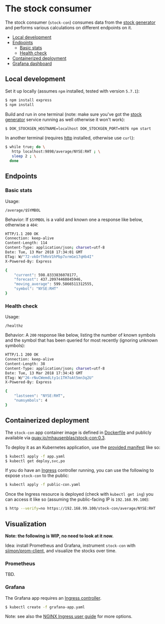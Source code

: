 # The stock consumer

The stock consumer (`stock-con`) consumes data from the [stock generator](../stock-gen/) and performs various calculations on different endpoints on it.

- [Local development](#local-development)
- [Endpoints](#endpoints)
  - [Basic stats](#basic-stats)
  - [Health check](#health-check)
- [Containerized deployment](#containerized-deployment)
- [Grafana dashboard](#grafana-dashboard)

## Local development

Set it up locally (assumes `npm` installed, tested with version `5.7.1`):

```bash
$ npm install express
$ npm install
```

Build and run in one terminal (note: make sure you've got the [stock generator](../stock-gen/) service running as well otherwise it won't work):

```bash
$ DOK_STOCKGEN_HOSTNAME=localhost DOK_STOCKGEN_PORT=9876 npm start
```

In another terminal (requires [http](https://httpie.org/) installed, otherwise use `curl`):

```bash
$ while true; do \
   http localhost:9898/average/NYSE:RHT ; \
   sleep 2 ; \
  done
```

## Endpoints

### Basic stats

Usage:

```
/average/$SYMBOL
```

Behavior: If `$SYMBOL` is a valid and known one a response like below, otherwise a `404`:

```bash
HTTP/1.1 200 OK
Connection: keep-alive
Content-Length: 114
Content-Type: application/json; charset=utf-8
Date: Tue, 13 Mar 2018 17:34:01 GMT
ETag: W/"72-vkOrThRnV1hPbp7xrmGe17qHb4I"
X-Powered-By: Express

{
    "current": 598.8333836078177,
    "forecast": 437.20974460845946,
    "moving_average": 599.5866511312555,
    "symbol": "NYSE:RHT"
}
```

### Health check

Usage:

```
/healthz
```

Behavior: A `200` response like below, listing the number of known symbols and the symbol that has been queried for most recently (ignoring unknown symbols):

```bash
HTTP/1.1 200 OK
Connection: keep-alive
Content-Length: 38
Content-Type: application/json; charset=utf-8
Date: Tue, 13 Mar 2018 17:34:43 GMT
ETag: W/"26-rNuCWemdLty1c1TH7oAt5mn3q2U"
X-Powered-By: Express

{
    "lastseen": "NYSE:RHT",
    "numsymbols": 4
}
```

## Containerized deployment

The `stock-con` app container image is defined in [Dockerfile](./Dockerfile) and publicly available via [quay.io/mhausenblas/stock-con:0.3](https://quay.io/repository/mhausenblas/stock-con).

To deploy it as an Kubernetes application, use the [provided manifest](./app.yaml) like so:

```bash
$ kubectl apply -f app.yaml
$ kubectl get deploy,svc,po
```

If you do have an [Ingress](https://kubernetes.io/docs/concepts/services-networking/ingress/) controller running, you can use the following to expose `stock-con` to the public:

```bash
$ kubectl apply -f public-con.yaml
```

Once the Ingress resource is deployed (check with `kubectl get ing`) you can access it like so (assuming the public-facing IP is `192.168.99.100`):

```bash
$ http --verify=no https://192.168.99.100/stock-con/average/NYSE:RHT
```

## Visualization

**Note: the following is WIP, no need to look at it now.**

Idea: install Prometheus and Grafana, instrument `stock-con` with [siimon/prom-client](https://github.com/siimon/prom-client), and visualize the stocks over time.

### Prometheus

TBD.

### Grafana

The Grafana app requires an [Ingress controller](https://github.com/kubernetes/ingress-nginx/blob/master/deploy/README.md).

```bash
$ kubectl create -f grafana-app.yaml
```

Note: see also the [NGINX Ingress user guide](https://github.com/kubernetes/ingress-nginx/tree/master/docs/user-guide) for more options.
